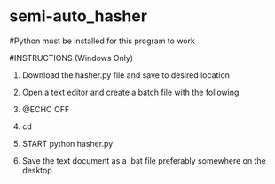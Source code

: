 # semi-auto_hasher
#Python must be installed for this program to work


#INSTRUCTIONS (Windows Only)

1. Download the hasher.py file and save to desired location
2. Open a text editor and create a batch file with the following

3. @ECHO OFF
4. cd <Full path to hasher.py location>
5. START python hasher.py

6. Save the text document as a .bat file preferably somewhere on the desktop 
